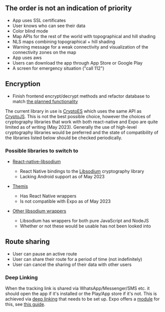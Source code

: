 ## The order is not an indication of priority

- App uses SSL certificates
- User knows who can see their data
- Color blind mode
- Map APIs for the rest of the world with topographical and hill shading
- NLS maps combining topographical + hill shading
- Warning message for a weak connectivity and visualization of the connectivity zones on the map
- App uses aws
- Users can download the app through App Store or Google Play
- A screen for emergency situation ("call 112")

## Encryption

- Finish frontend encrypt/decrypt methods and refactor database to match [the planned functionality](/docs/database.md#what-the-schema-should-be-refactored-to)

The current library in use is [CryptoES](https://github.com/entronad/crypto-es) which uses the same API as [CryptoJS](https://github.com/brix/crypto-js). This is not the best possible choice, however the choices of cryptography libraries that work with both react-native and Expo are quite limited as of writing (May 2023). Generally the use of high-level cryptography libraries would be preferred and the state of compatibility of the libraries listed below should be checked periodically.

### Possible libraries to switch to

- [React-native-libsodium](https://github.com/serenity-kit/react-native-libsodium)

  - React Native bindings to the [Libsodium](https://doc.libsodium.org/) cryptography library
  - Lacking Android support as of May 2023

- [Themis](https://docs.cossacklabs.com/themis/)

  - Has React Native wrappers
  - Is not compatible with Expo as of May 2023

- [Other libsodium wrappers](https://doc.libsodium.org/bindings_for_other_languages)
  - Libsodium has wrappers for both pure JavaScript and NodeJS
  - Whether or not these would be usable has not been looked into

## Route sharing

- User can pause an active route
- User can share their route for a period of time (not indefinitely)
- User can cancel the sharing of their data with other users

### Deep Linking

When the tracking link is shared via WhatsApp/Messenger/SMS etc. it should open the app if it's installed or the Play/App store if it's not. This is achieved via [deep linking](https://docs.expo.dev/guides/deep-linking/) that needs to be set up. Expo offers a [module](https://docs.expo.dev/versions/latest/sdk/linking/) for this, see [this guide](https://docs.expo.dev/guides/linking/).
